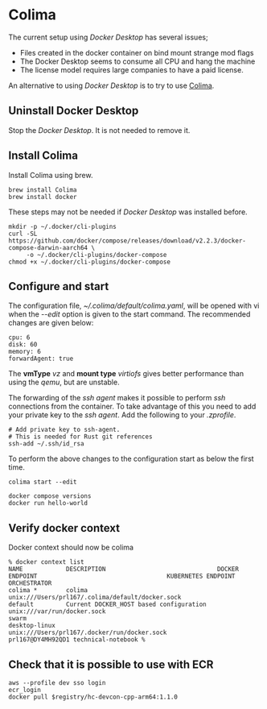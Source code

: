 # Colima

The current setup using *Docker Desktop* has several issues;

* Files created in the docker container on bind mount strange mod flags
* The Docker Desktop seems to consume all CPU and hang the machine 
* The license model requires large companies to have a paid license.

An alternative to using *Docker Desktop* is to try to use [Colima](https://github.com/abiosoft/colima).

## Uninstall Docker Desktop

Stop the *Docker Desktop*. It is not needed to remove it.

## Install Colima

Install Colima using brew.

    brew install Colima
    brew install docker
    
These steps may not be needed if *Docker Desktop* was installed before.

    mkdir -p ~/.docker/cli-plugins
    curl -SL https://github.com/docker/compose/releases/download/v2.2.3/docker-compose-darwin-aarch64 \
         -o ~/.docker/cli-plugins/docker-compose
    chmod +x ~/.docker/cli-plugins/docker-compose

## Configure and start 

The configuration file, *~/.colima/default/colima.yaml*, will be opened with vi when the *--edit* option is given to the start command. The recommended changes are given below:

    cpu: 6
    disk: 60
    memory: 6
    forwardAgent: true

The **vmType** *vz* and **mount type** *virtiofs* gives better performance than using the *qemu*, but are unstable. 

The forwarding of the *ssh agent* makes it possible to perform *ssh* connections from the container. To take advantage of this you need to add your private key to the *ssh agent*. Add the following to your *.zprofile*.

    # Add private key to ssh-agent.
    # This is needed for Rust git references
    ssh-add ~/.ssh/id_rsa



To perform the above changes to the configuration start as below the first time.

    colima start --edit 

    docker compose versions
    docker run hello-world

## Verify docker context

Docker context should now be colima

    % docker context list
    NAME            DESCRIPTION                               DOCKER ENDPOINT                                    KUBERNETES ENDPOINT   ORCHESTRATOR
    colima *        colima                                    unix:///Users/prl167/.colima/default/docker.sock                         
    default         Current DOCKER_HOST based configuration   unix:///var/run/docker.sock                                              swarm
    desktop-linux                                             unix:///Users/prl167/.docker/run/docker.sock                             
    prl167@DY4MH92QD1 technical-notebook % 

## Check that it is possible to use with ECR

    aws --profile dev sso login
    ecr_login 
    docker pull $registry/hc-devcon-cpp-arm64:1.1.0


    



